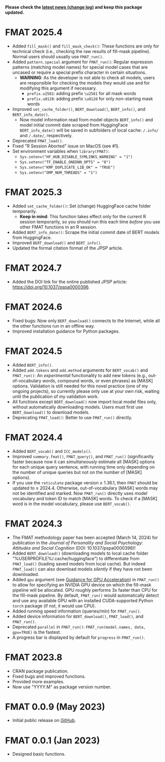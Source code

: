 **Please check the [latest news (change log)](https://psychbruce.github.io/FMAT/news/index.html) and keep this package updated.**

# FMAT 2025.4

-   Added `fill_mask()` and `fill_mask_check()`: These functions are only for technical check (i.e., checking the raw results of fill-mask pipeline). Normal users should usually use `FMAT_run()`.
-   Added `pattern.special` argument for `FMAT_run()`: Regular expression patterns (matching model names) for special model cases that are uncased or require a special prefix character in certain situations.
    -   **WARNING**: As the developer is not able to check all models, users are responsible for checking the models they would use and for modifying this argument if necessary.
        -   `prefix.u2581`: adding prefix ⁠`\u2581⁠` for all mask words
        -   `prefix.u0120`: adding prefix ⁠`\u0120`⁠ for only non-starting mask words
-   Improved `set_cache_folder()`, `BERT_download()`, `BERT_info()`, and `BERT_info_date()`.
    -   Now model information read from model objects `BERT_info()` and model initial commit date scraped from HuggingFace `BERT_info_date()` will be saved in subfolders of local cache: `/.info/` and `/.date/`, respectively.
-   Deprecated `FMAT_load()`.
-   Fixed "R Session Aborted" issue on MacOS (see #1).
-   Set environment variables when `library(FMAT)`:
    -   `Sys.setenv("HF_HUB_DISABLE_SYMLINKS_WARNING" = "1")`
    -   `Sys.setenv("TF_ENABLE_ONEDNN_OPTS" = "0")`
    -   `Sys.setenv("KMP_DUPLICATE_LIB_OK" = "TRUE")`
    -   `Sys.setenv("OMP_NUM_THREADS" = "1")`

# FMAT 2025.3

-   Added `set_cache_folder()`: Set (change) HuggingFace cache folder temporarily.
    -   **Keep in mind**: This function takes effect only for the current R session temporarily, so you should run this each time *before* you use other FMAT functions in an R session.
-   Added `BERT_info_date()`: Scrape the initial commit date of BERT models from HuggingFace.
-   Improved `BERT_download()` and `BERT_info()`.
-   Updated the formal citation format of the *JPSP* article.

# FMAT 2024.7

-   Added the DOI link for the online published *JPSP* article: <https://doi.org/10.1037/pspa0000396>.

# FMAT 2024.6

-   Fixed bugs: Now only `BERT_download()` connects to the Internet, while all the other functions run in an offline way.
-   Improved installation guidance for Python packages.

# FMAT 2024.5

-   Added `BERT_info()`.
-   Added `add.tokens` and `add.method` arguments for `BERT_vocab()` and `FMAT_run()`: An *experimental* functionality to add new tokens (e.g., out-of-vocabulary words, compound words, or even phrases) as [MASK] options. Validation is still needed for this novel practice (one of my ongoing projects), so currently please only use at your own risk, waiting until the publication of my validation work.
-   All functions except `BERT_download()` now import local model files only, without automatically downloading models. Users must first use `BERT_download()` to download models.
-   Deprecating `FMAT_load()`: Better to use `FMAT_run()` directly.

# FMAT 2024.4

-   Added `BERT_vocab()` and `ICC_models()`.
-   Improved `summary.fmat()`, `FMAT_query()`, and `FMAT_run()` (significantly faster because now it can *simultaneously* estimate all [MASK] options for each unique query sentence, with running time only depending on the number of unique queries but not on the number of [MASK] options).
-   If you use the `reticulate` package version ≥ 1.36.1, then `FMAT` should be updated to ≥ 2024.4. Otherwise, out-of-vocabulary [MASK] words may not be identified and marked. Now `FMAT_run()` directly uses model vocabulary and token ID to match [MASK] words. To check if a [MASK] word is in the model vocabulary, please use `BERT_vocab()`.

# FMAT 2024.3

-   The FMAT methodology paper has been accepted (March 14, 2024) for publication in the *Journal of Personality and Social Psychology: Attitudes and Social Cognition* (DOI: 10.1037/pspa0000396)!
-   Added `BERT_download()` (downloading models to local cache folder "%USERPROFILE%/.cache/huggingface") to differentiate from `FMAT_load()` (loading saved models from local cache). But indeed `FMAT_load()` can also download models *silently* if they have not been downloaded.
-   Added `gpu` argument (see [Guidance for GPU Acceleration](https://psychbruce.github.io/FMAT/#guidance-for-gpu-acceleration)) in `FMAT_run()` to allow for specifying an NVIDIA GPU device on which the fill-mask pipeline will be allocated. GPU roughly performs 3x faster than CPU for the fill-mask pipeline. By default, `FMAT_run()` would automatically detect and use any available GPU with an installed CUDA-supported Python `torch` package (if not, it would use CPU).
-   Added running speed information (queries/min) for `FMAT_run()`.
-   Added device information for `BERT_download()`, `FMAT_load()`, and `FMAT_run()`.
-   Deprecated `parallel` in `FMAT_run()`: `FMAT_run(model.names, data, gpu=TRUE)` is the fastest.
-   A progress bar is displayed by default for `progress` in `FMAT_run()`.

# FMAT 2023.8

-   CRAN package publication.
-   Fixed bugs and improved functions.
-   Provided more examples.
-   Now use "YYYY.M" as package version number.

# FMAT 0.0.9 (May 2023)

-   Initial public release on [GitHub](https://github.com/psychbruce/FMAT).

# FMAT 0.0.1 (Jan 2023)

-   Designed basic functions.
